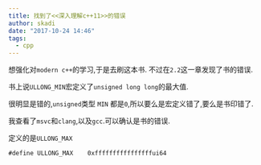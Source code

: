 ```yaml
---
title: 找到了<<深入理解c++11>>的错误
author: skadi
date: "2017-10-24 14:46"
tags:
  - cpp
---
```


想强化对`modern c++`的学习,于是去刷这本书.
不过在`2.2`这一章发现了书的错误.

书上说`ULLONG_MIN`宏定义了`unsigned long long`的最大值.

很明显是错的,`unsigned`类型 `MIN` 都是`0`,所以要么是宏定义错了,要么是书印错了.

我查看了`msvc`和`clang`,以及`gcc`.可以确认是书的错误.

定义的是`ULLONG_MAX`
```
#define ULLONG_MAX    0xffffffffffffffffui64
```
